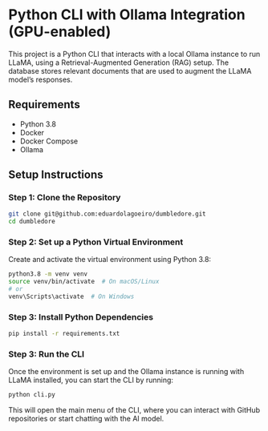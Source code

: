 # Python CLI with Ollama Integration (GPU-enabled)

This project is a Python CLI that interacts with a local Ollama instance to run LLaMA, using a Retrieval-Augmented Generation (RAG) setup. The database stores relevant documents that are used to augment the LLaMA model’s responses.

## Requirements

- Python 3.8
- Docker
- Docker Compose
- Ollama

## Setup Instructions

### Step 1: Clone the Repository

```bash
git clone git@github.com:eduardolagoeiro/dumbledore.git
cd dumbledore
```

### Step 2: Set up a Python Virtual Environment

Create and activate the virtual environment using Python 3.8:

```bash
python3.8 -m venv venv
source venv/bin/activate  # On macOS/Linux
# or
venv\Scripts\activate  # On Windows
```

### Step 3: Install Python Dependencies

```bash
pip install -r requirements.txt
```

### Step 3: Run the CLI

Once the environment is set up and the Ollama instance is running with LLaMA installed, you can start the CLI by running:

```bash
python cli.py
```

This will open the main menu of the CLI, where you can interact with GitHub repositories or start chatting with the AI model.
